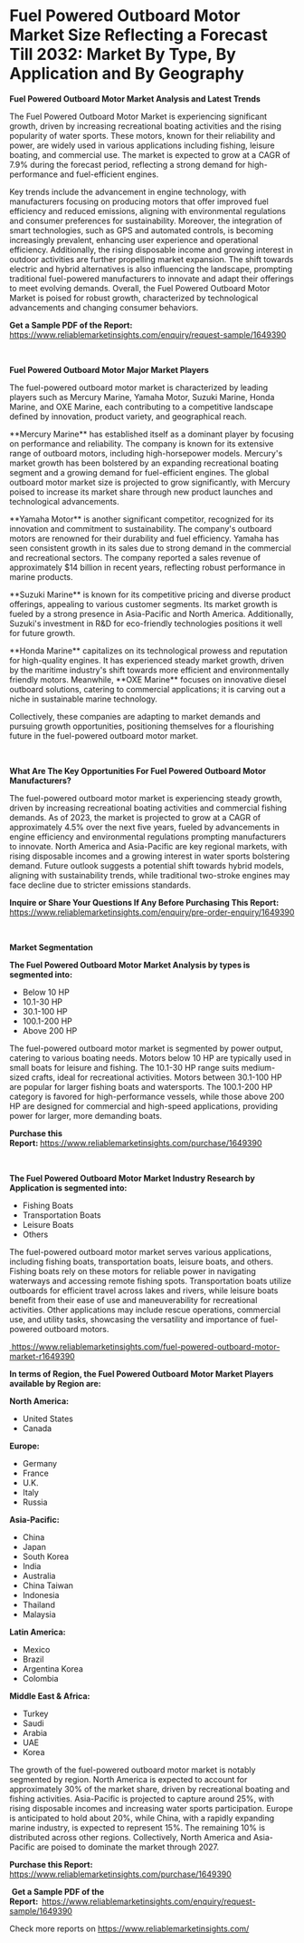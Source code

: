 <p><h1>Fuel Powered Outboard Motor Market Size Reflecting a Forecast Till 2032: Market By Type, By Application and By Geography</h1></p><p><strong>Fuel Powered Outboard Motor Market Analysis and Latest Trends</strong></p>
<p><p>The Fuel Powered Outboard Motor Market is experiencing significant growth, driven by increasing recreational boating activities and the rising popularity of water sports. These motors, known for their reliability and power, are widely used in various applications including fishing, leisure boating, and commercial use. The market is expected to grow at a CAGR of 7.9% during the forecast period, reflecting a strong demand for high-performance and fuel-efficient engines.</p><p>Key trends include the advancement in engine technology, with manufacturers focusing on producing motors that offer improved fuel efficiency and reduced emissions, aligning with environmental regulations and consumer preferences for sustainability. Moreover, the integration of smart technologies, such as GPS and automated controls, is becoming increasingly prevalent, enhancing user experience and operational efficiency. Additionally, the rising disposable income and growing interest in outdoor activities are further propelling market expansion. The shift towards electric and hybrid alternatives is also influencing the landscape, prompting traditional fuel-powered manufacturers to innovate and adapt their offerings to meet evolving demands. Overall, the Fuel Powered Outboard Motor Market is poised for robust growth, characterized by technological advancements and changing consumer behaviors.</p></p>
<p><strong>Get a Sample PDF of the Report:&nbsp;</strong> <a href="https://www.reliablemarketinsights.com/enquiry/request-sample/1649390?utm_campaign=3291&utm_medium=2&utm_source=Github&utm_content=ia&utm_term=26032025&utm_id=fuel-powered-outboard-motor">https://www.reliablemarketinsights.com/enquiry/request-sample/1649390</a></p>
<p>&nbsp;</p>
<p><strong>Fuel Powered Outboard Motor Major Market Players</strong></p>
<p><p>The fuel-powered outboard motor market is characterized by leading players such as Mercury Marine, Yamaha Motor, Suzuki Marine, Honda Marine, and OXE Marine, each contributing to a competitive landscape defined by innovation, product variety, and geographical reach.</p><p>**Mercury Marine** has established itself as a dominant player by focusing on performance and reliability. The company is known for its extensive range of outboard motors, including high-horsepower models. Mercury's market growth has been bolstered by an expanding recreational boating segment and a growing demand for fuel-efficient engines. The global outboard motor market size is projected to grow significantly, with Mercury poised to increase its market share through new product launches and technological advancements.</p><p>**Yamaha Motor** is another significant competitor, recognized for its innovation and commitment to sustainability. The company's outboard motors are renowned for their durability and fuel efficiency. Yamaha has seen consistent growth in its sales due to strong demand in the commercial and recreational sectors. The company reported a sales revenue of approximately $14 billion in recent years, reflecting robust performance in marine products.</p><p>**Suzuki Marine** is known for its competitive pricing and diverse product offerings, appealing to various customer segments. Its market growth is fueled by a strong presence in Asia-Pacific and North America. Additionally, Suzuki's investment in R&D for eco-friendly technologies positions it well for future growth.</p><p>**Honda Marine** capitalizes on its technological prowess and reputation for high-quality engines. It has experienced steady market growth, driven by the maritime industry's shift towards more efficient and environmentally friendly motors. Meanwhile, **OXE Marine** focuses on innovative diesel outboard solutions, catering to commercial applications; it is carving out a niche in sustainable marine technology.</p><p>Collectively, these companies are adapting to market demands and pursuing growth opportunities, positioning themselves for a flourishing future in the fuel-powered outboard motor market.</p></p>
<p>&nbsp;</p>
<p><strong>What Are The Key Opportunities For Fuel Powered Outboard Motor Manufacturers?</strong></p>
<p><p>The fuel-powered outboard motor market is experiencing steady growth, driven by increasing recreational boating activities and commercial fishing demands. As of 2023, the market is projected to grow at a CAGR of approximately 4.5% over the next five years, fueled by advancements in engine efficiency and environmental regulations prompting manufacturers to innovate. North America and Asia-Pacific are key regional markets, with rising disposable incomes and a growing interest in water sports bolstering demand. Future outlook suggests a potential shift towards hybrid models, aligning with sustainability trends, while traditional two-stroke engines may face decline due to stricter emissions standards.</p></p>
<p><strong>Inquire or Share Your Questions If Any Before Purchasing This Report:</strong> <a href="https://www.reliablemarketinsights.com/enquiry/pre-order-enquiry/1649390?utm_campaign=3291&utm_medium=2&utm_source=Github&utm_content=ia&utm_term=26032025&utm_id=fuel-powered-outboard-motor">https://www.reliablemarketinsights.com/enquiry/pre-order-enquiry/1649390</a></p>
<p>&nbsp;</p>
<p><strong>Market Segmentation</strong></p>
<p><strong>The Fuel Powered Outboard Motor Market Analysis by types is segmented into:</strong></p>
<p><ul><li>Below 10 HP</li><li>10.1-30 HP</li><li>30.1-100 HP</li><li>100.1-200 HP</li><li>Above 200 HP</li></ul></p>
<p><p>The fuel-powered outboard motor market is segmented by power output, catering to various boating needs. Motors below 10 HP are typically used in small boats for leisure and fishing. The 10.1-30 HP range suits medium-sized crafts, ideal for recreational activities. Motors between 30.1-100 HP are popular for larger fishing boats and watersports. The 100.1-200 HP category is favored for high-performance vessels, while those above 200 HP are designed for commercial and high-speed applications, providing power for larger, more demanding boats.</p></p>
<p><strong>Purchase this Report:&nbsp;</strong><a href="https://www.reliablemarketinsights.com/purchase/1649390?utm_campaign=3291&utm_medium=2&utm_source=Github&utm_content=ia&utm_term=26032025&utm_id=fuel-powered-outboard-motor">https://www.reliablemarketinsights.com/purchase/1649390</a></p>
<p>&nbsp;</p>
<p><strong>The Fuel Powered Outboard Motor Market Industry Research by Application is segmented into:</strong></p>
<p><ul><li>Fishing Boats</li><li>Transportation Boats</li><li>Leisure Boats</li><li>Others</li></ul></p>
<p><p>The fuel-powered outboard motor market serves various applications, including fishing boats, transportation boats, leisure boats, and others. Fishing boats rely on these motors for reliable power in navigating waterways and accessing remote fishing spots. Transportation boats utilize outboards for efficient travel across lakes and rivers, while leisure boats benefit from their ease of use and maneuverability for recreational activities. Other applications may include rescue operations, commercial use, and utility tasks, showcasing the versatility and importance of fuel-powered outboard motors.</p></p>
<p><a href="https://www.reliablemarketinsights.com/fuel-powered-outboard-motor-market-r1649390?utm_campaign=3291&utm_medium=2&utm_source=Github&utm_content=ia&utm_term=26032025&utm_id=fuel-powered-outboard-motor">&nbsp;https://www.reliablemarketinsights.com/fuel-powered-outboard-motor-market-r1649390</a></p>
<p><strong>In terms of Region, the Fuel Powered Outboard Motor Market Players available by Region are:</strong></p>
<p>
    <p> <strong> North America: </strong>
        <ul>
            <li>United States</li>
            <li>Canada</li>
        </ul>
        </p> 
    <p> <strong> Europe: </strong>
        <ul>
            <li>Germany</li>
            <li>France</li>
            <li>U.K.</li>
            <li>Italy</li>
            <li>Russia</li>
        </ul>
        </p> 
    <p> <strong> Asia-Pacific: </strong>
        <ul>
            <li>China</li>
            <li>Japan</li>
            <li>South Korea</li>
            <li>India</li>
            <li>Australia</li>
            <li>China Taiwan</li>
            <li>Indonesia</li>
            <li>Thailand</li>
            <li>Malaysia</li>
        </ul>
        </p> 
    <p> <strong> Latin America: </strong>
        <ul>
            <li>Mexico</li>
            <li>Brazil</li>
            <li>Argentina Korea</li>
            <li>Colombia</li>
        </ul>
        </p> 
    <p> <strong> Middle East & Africa: </strong>
        <ul>
            <li>Turkey</li>
            <li>Saudi</li>
            <li>Arabia</li>
            <li>UAE</li>
            <li>Korea</li>
        </ul>
    </p>
    </p>
<p><p>The growth of the fuel-powered outboard motor market is notably segmented by region. North America is expected to account for approximately 30% of the market share, driven by recreational boating and fishing activities. Asia-Pacific is projected to capture around 25%, with rising disposable incomes and increasing water sports participation. Europe is anticipated to hold about 20%, while China, with a rapidly expanding marine industry, is expected to represent 15%. The remaining 10% is distributed across other regions. Collectively, North America and Asia-Pacific are poised to dominate the market through 2027.</p></p>
<p><strong>Purchase this Report: </strong><a href="https://www.reliablemarketinsights.com/purchase/1649390?utm_campaign=3291&utm_medium=2&utm_source=Github&utm_content=ia&utm_term=26032025&utm_id=fuel-powered-outboard-motor">https://www.reliablemarketinsights.com/purchase/1649390</a></p>
<p>&nbsp;<strong>Get a Sample PDF of the Report:&nbsp;&nbsp;</strong><a href="https://www.reliablemarketinsights.com/enquiry/request-sample/1649390?utm_campaign=3291&utm_medium=2&utm_source=Github&utm_content=ia&utm_term=26032025&utm_id=fuel-powered-outboard-motor">https://www.reliablemarketinsights.com/enquiry/request-sample/1649390</a></p>
<p><strong></strong></p>
<p>Check more reports on <a href="https://www.reliablemarketinsights.com/?utm_campaign=3291&utm_medium=2&utm_source=Github&utm_content=ia&utm_term=26032025&utm_id=fuel-powered-outboard-motor">https://www.reliablemarketinsights.com/</a></p>